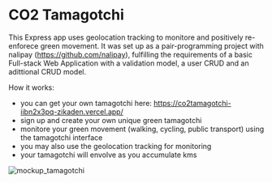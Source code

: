# CO2 Tamagotchi

This Express app uses geolocation tracking to monitore and positively re-enforece green movement. 
It was set up as a pair-programming project with nalipay (https://github.com/nalipay), fulfilling the requirements of 
a basic Full-stack Web Application with a validation model, a user CRUD and an adittional CRUD model.

How it works:

* you can get your own tamagotchi here: https://co2tamagotchi-iibn2x3pq-zikaden.vercel.app/
* sign up and create your own unique green tamagotchi
* monitore your green movement (walking, cycling, public transport) using the tamagotchi interface
* you may also use the geolocation tracking for monitoring
* your tamagotchi will envolve as you accumulate kms



![mockup_tamagotchi](https://user-images.githubusercontent.com/95215299/188641591-2ac26454-d998-44e3-9064-1e1f4d6ea12e.png)
